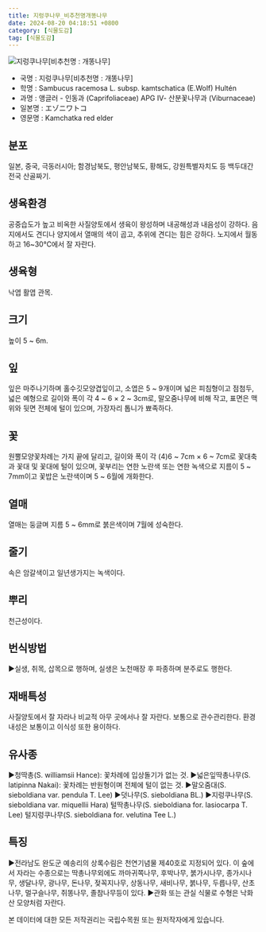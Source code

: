 ```yaml
---
title: 지렁쿠나무_비추천명개똥나무
date: 2024-08-20 04:18:51 +0800
category: [식물도감]
tag: [식물도감]
---
```




![지렁쿠나무[비추천명 : 개똥나무]](/fileUpload/plants/basic/Caprifoliaceae/Sambucus/16106/16106_2_th2.jpg)
- 국명 : 지렁쿠나무[비추천명 : 개똥나무]
- 학명 : Sambucus racemosa L. subsp. kamtschatica (E.Wolf) Hultén
- 과명 : 앵글러 - 인동과 (Caprifoliaceae) APG Ⅳ- 산분꽃나무과 (Viburnaceae)
- 일본명 : エゾニワトコ
- 영문명 : Kamchatka red elder


## 분포
일본, 중국, 극동러시아; 함경남북도, 평안남북도, 황해도, 강원특별자치도 등 백두대간 전국 산골짜기.
## 생육환경
공중습도가 높고 비옥한 사질양토에서 생육이 왕성하며 내공해성과 내음성이 강하다. 음지에서도 견디나 양지에서 열매의 색이 곱고, 추위에 견디는 힘은 강하다. 노지에서 월동하고 16~30℃에서 잘 자란다.
## 생육형
낙엽 활엽 관목. 
## 크기
높이 5 ~ 6m.
## 잎
잎은 마주나기하며 홀수깃모양겹잎이고, 소엽은 5 ~ 9개이며 넓은 피침형이고 점첨두, 넓은 예형으로 길이와 폭이 각 4 ~ 6 × 2 ~ 3cm로, 말오줌나무에 비해 작고, 표면은 맥 위와 뒷면 전체에 털이 있으며, 가장자리 톱니가 뾰족하다.
## 꽃
원뿔모양꽃차례는 가지 끝에 달리고, 길이와 폭이 각 (4)6 ~ 7cm × 6 ~ 7cm로 꽃대축과 꽃대 및 꽃대에 털이 있으며, 꽃부리는 연한 노란색 또는 연한 녹색으로 지름이 5 ~ 7mm이고 꽃밥은 노란색이며 5 ~ 6월에 개화한다.
## 열매
열매는 둥글며 지름 5 ~ 6mm로 붉은색이며 7월에 성숙한다.
## 줄기
속은 암갈색이고 일년생가지는 녹색이다.
## 뿌리
천근성이다.
## 번식방법
▶실생, 취목, 삽목으로 행하며, 실생은 노천매장 후 파종하며 분주로도 행한다.
## 재배특성
사질양토에서 잘 자라나 비교적 아무 곳에서나 잘 자란다. 보통으로 관수관리한다. 환경내성은 보통이고 이식성 또한 용이하다.
## 유사종
▶청딱총(S. williamsii Hance): 꽃차례에 입상돌기가 없는 것.▶넓은잎딱총나무(S. latipinna Nakai): 꽃차례는 반원형이며 전체에 털이 없는 것.▶말오줌대(S. sieboldiana var. pendula T. Lee)▶덧나무(S. sieboldiana BL.)▶지렁쿠나무(S. sieboldiana var. miquellii Hara) 털딱총나무(S. sieboldiana for. lasiocarpa T. Lee)털지렁쿠나무(S. sieboldiana for. velutina Tee L.)
## 특징
▶전라남도 완도군 예송리의 상록수림은 천연기념물 제40호로 지정되어 있다.  이 숲에서 자라는 수종으로는 딱총나무외에도 까마귀쪽나무, 후박나무, 붉가시나무, 종가시나무, 생달나무, 광나무, 돈나무, 젖꼭지나무, 상동나무, 새비나무, 붉나무, 두릅나무, 산초나무, 멀구슬나무, 쥐똥나무, 졸참나무등이 있다.▶관화 또는 관실 식물로 수형은 낙화산 모양처럼 자란다.






본 데이터에 대한 모든 저작권리는 국립수목원 또는 원저작자에게 있습니다.
